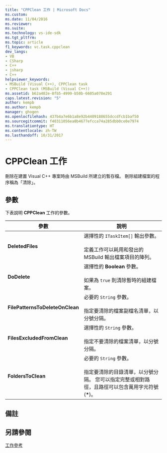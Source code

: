 ```yaml
---
title: "CPPClean 工作 | Microsoft Docs"
ms.custom: 
ms.date: 11/04/2016
ms.reviewer: 
ms.suite: 
ms.technology: vs-ide-sdk
ms.tgt_pltfrm: 
ms.topic: article
f1_keywords: vc.task.cppclean
dev_langs:
- VB
- CSharp
- C++
- jsharp
- C++
helpviewer_keywords:
- MSBuild (Visual C++), CPPClean task
- CPPClean task (MSBuild (Visual C++))
ms.assetid: b62a482e-8fb5-4999-b50b-6605a078e291
caps.latest.revision: "5"
author: kempb
ms.author: kempb
manager: ghogen
ms.openlocfilehash: 437b4a7e6b1a8e92b4409188655dccdfcb1baf50
ms.sourcegitcommit: f40311056ea0b4677efcca74a285dbb0ce0e7974
ms.translationtype: HT
ms.contentlocale: zh-TW
ms.lasthandoff: 10/31/2017
---
```

# <a name="cppclean-task"></a>CPPClean 工作
刪除在建置 Visual C++ 專案時由 MSBuild 所建立的暫存檔。 刪除組建檔案的程序稱為「清除」。  
  
## <a name="parameters"></a>參數  
 下表說明 **CPPClean** 工作的參數。  
  
|參數|說明|  
|---------------|-----------------|  
|**DeletedFiles**|選擇性的 `ITaskItem[]` 輸出參數。<br /><br /> 定義工作可以耗用和發出的 MSBuild 輸出檔案項目的陣列。|  
|**DoDelete**|選擇性的 **Boolean** 參數。<br /><br /> 如果為 `true` 則清除暫時的組建檔案。|  
|**FilePatternsToDeleteOnClean**|必要的 `String` 參數。<br /><br /> 指定要清除的檔案副檔名清單，以分號分隔。|  
|**FilesExcludedFromClean**|選擇性的 `String` 參數。<br /><br /> 指定不要清除的檔案清單，以分號分隔。|  
|**FoldersToClean**|必要的 `String` 參數。<br /><br /> 指定要清除的目錄清單，以分號分隔。 您可以指定完整或相對路徑，且路徑可以包含萬用字元符號 (**\***)。|  
  
## <a name="remarks"></a>備註  
  
## <a name="see-also"></a>另請參閱  
 [工作參考](../msbuild/msbuild-task-reference.md)